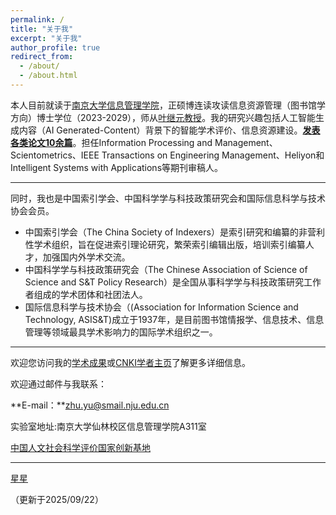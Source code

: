 ```yaml
---
permalink: /
title: "关于我"
excerpt: "关于我"
author_profile: true
redirect_from: 
  - /about/
  - /about.html
---
```


本人目前就读于[南京大学信息管理学院](https://im.nju.edu.cn)，正硕博连读攻读信息资源管理（图书馆学方向）博士学位（2023-2029），师从[叶继元教授](https://im.nju.edu.cn/yjy/list.htm)。我的研究兴趣包括人工智能生成内容（AI Generated-Content）背景下的智能学术评价、信息资源建设。[**发表各类论文10余篇**](/publications/)。担任Information Processing and Management、Scientometrics、IEEE Transactions on Engineering Management、Heliyon和Intelligent Systems with Applications等期刊审稿人。

---
同时，我也是中国索引学会、中国科学学与科技政策研究会和国际信息科学与技术协会会员。

- 中国索引学会（The China Society of Indexers）是索引研究和编纂的非营利性学术组织，旨在促进索引理论研究，繁荣索引编辑出版，培训索引编纂人才，加强国内外学术交流。
- 中国科学学与科技政策研究会（The Chinese Association of Science of Science and S&T Policy Research）是全国从事科学学与科技政策研究工作者组成的学术团体和社团法人。
- 国际信息科学与技术协会（(Association for Information Science and Technology, ASIS&T)成立于1937年，是目前图书馆情报学、信息技术、信息管理等领域最具学术影响力的国际学术组织之一。

---

欢迎您访问我的[学术成果](/publications/)或[CNKI学者主页](https://au.cnki.net/author/personalInfo/000056113681)了解更多详细信息。

欢迎通过邮件与我联系：

**E-mail：**zhu.yu@smail.nju.edu.cn

实验室地址:南京大学仙林校区信息管理学院A311室

[中国人文社会科学评价国家创新基地](https://im.nju.edu.cn/1a/78/c13276a268920/page.htm)

---

[星星](./_DSC7202.jpeg)

（更新于2025/09/22）